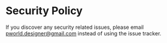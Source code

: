 # Security Policy

If you discover any security related issues, please email pworld.designer@gmail.com instead of using the issue tracker.
